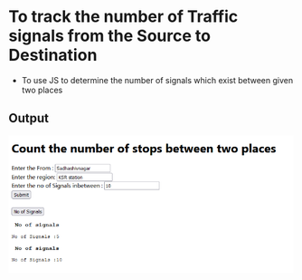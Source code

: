 #  To track the number of Traffic signals from the Source to Destination
- To use JS to determine the number of signals which exist between given two places 

## Output
![Screenshot](Output.png)
